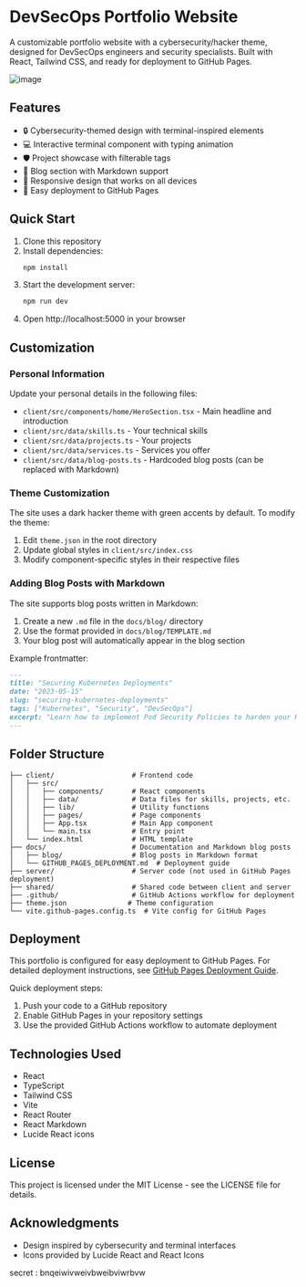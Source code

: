 # DevSecOps Portfolio Website

A customizable portfolio website with a cybersecurity/hacker theme, designed for DevSecOps engineers and security specialists. Built with React, Tailwind CSS, and ready for deployment to GitHub Pages.

![image](https://github.com/user-attachments/assets/a892a0f0-db1c-4f1f-90a1-fba0a808dccc)


## Features

- 🔒 Cybersecurity-themed design with terminal-inspired elements
- 💻 Interactive terminal component with typing animation
- 🛡️ Project showcase with filterable tags
- 📝 Blog section with Markdown support
- 🔄 Responsive design that works on all devices
- 🚀 Easy deployment to GitHub Pages

## Quick Start

1. Clone this repository
2. Install dependencies:
   ```bash
   npm install
   ```
3. Start the development server:
   ```bash
   npm run dev
   ```
4. Open http://localhost:5000 in your browser

## Customization

### Personal Information

Update your personal details in the following files:

- `client/src/components/home/HeroSection.tsx` - Main headline and introduction
- `client/src/data/skills.ts` - Your technical skills
- `client/src/data/projects.ts` - Your projects
- `client/src/data/services.ts` - Services you offer
- `client/src/data/blog-posts.ts` - Hardcoded blog posts (can be replaced with Markdown)

### Theme Customization

The site uses a dark hacker theme with green accents by default. To modify the theme:

1. Edit `theme.json` in the root directory
2. Update global styles in `client/src/index.css`
3. Modify component-specific styles in their respective files

### Adding Blog Posts with Markdown

The site supports blog posts written in Markdown:

1. Create a new `.md` file in the `docs/blog/` directory
2. Use the format provided in `docs/blog/TEMPLATE.md`
3. Your blog post will automatically appear in the blog section

Example frontmatter:

```markdown
---
title: "Securing Kubernetes Deployments"
date: "2023-05-15"
slug: "securing-kubernetes-deployments"
tags: ["Kubernetes", "Security", "DevSecOps"]
excerpt: "Learn how to implement Pod Security Policies to harden your Kubernetes cluster."
---
```

## Folder Structure

```
├── client/                   # Frontend code
│   ├── src/
│   │   ├── components/       # React components
│   │   ├── data/             # Data files for skills, projects, etc.
│   │   ├── lib/              # Utility functions
│   │   ├── pages/            # Page components
│   │   ├── App.tsx           # Main App component
│   │   └── main.tsx          # Entry point
│   └── index.html            # HTML template
├── docs/                     # Documentation and Markdown blog posts
│   ├── blog/                 # Blog posts in Markdown format
│   └── GITHUB_PAGES_DEPLOYMENT.md  # Deployment guide
├── server/                   # Server code (not used in GitHub Pages deployment)
├── shared/                   # Shared code between client and server
├── .github/                  # GitHub Actions workflow for deployment
├── theme.json               # Theme configuration
└── vite.github-pages.config.ts  # Vite config for GitHub Pages
```

## Deployment

This portfolio is configured for easy deployment to GitHub Pages. For detailed deployment instructions, see [GitHub Pages Deployment Guide](docs/GITHUB_PAGES_DEPLOYMENT.md).

Quick deployment steps:

1. Push your code to a GitHub repository
2. Enable GitHub Pages in your repository settings
3. Use the provided GitHub Actions workflow to automate deployment

## Technologies Used

- React
- TypeScript
- Tailwind CSS
- Vite
- React Router
- React Markdown
- Lucide React icons

## License

This project is licensed under the MIT License - see the LICENSE file for details.

## Acknowledgments

- Design inspired by cybersecurity and terminal interfaces
- Icons provided by Lucide React and React Icons

secret : bnqeiwivweivbweibviwrbvw
